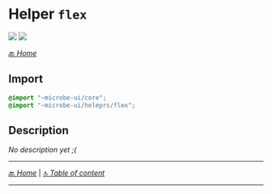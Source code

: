 # Helper `flex`

![](https://img.shields.io/badge/CSS_size-11.9_KB-blue)
![](https://img.shields.io/badge/gzip-1.4_KB-blue)



[🔙 _Home_](./index.md)



## Import

```scss
@import "~microbe-ui/core";
@import "~microbe-ui/heleprs/flex";
```

## Description

_No description yet ;(_


---

[🔙 _Home_](./index.md) | [🔝 _Table of content_](#helper-flex)

---

